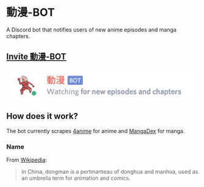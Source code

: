 
# 動漫-BOT
A Discord bot that notifies users of new anime episodes and manga chapters.

## [Invite 動漫-BOT](https://discord.com/api/oauth2/authorize?client_id=768486060057165844&permissions=388160&scope=bot)
[![](bot.png)](https://discord.com/api/oauth2/authorize?client_id=768486060057165844&permissions=388160&scope=bot)
## How does it work?
The bot currently scrapes [4anime](https://4anime.to/) for anime and [MangaDex](http://mangadex.org/) for manga.

### Name
From [Wikipedia](https://en.wikipedia.org/wiki/Anime_and_manga#In_other_languages):
> In China, dongman is a portmanteau of donghua and manhua, used as an umbrella term for animation and comics.
